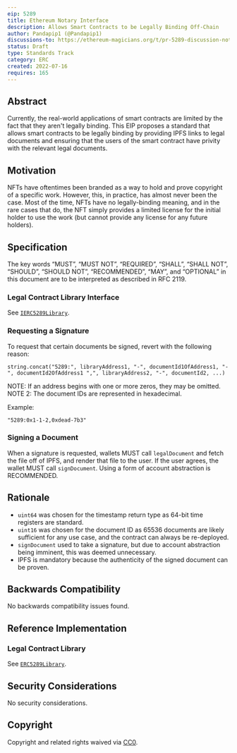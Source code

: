 ```yaml
---
eip: 5289
title: Ethereum Notary Interface
description: Allows Smart Contracts to be Legally Binding Off-Chain
author: Pandapip1 (@Pandapip1)
discussions-to: https://ethereum-magicians.org/t/pr-5289-discussion-notary-interface/9980
status: Draft
type: Standards Track
category: ERC
created: 2022-07-16
requires: 165
---
```


## Abstract

Currently, the real-world applications of smart contracts are limited by the fact that they aren't legally binding. This EIP proposes a standard that allows smart contracts to be legally binding by providing IPFS links to legal documents and ensuring that the users of the smart contract have privity with the relevant legal documents.

## Motivation

NFTs have oftentimes been branded as a way to hold and prove copyright of a specific work. However, this, in practice, has almost never been the case. Most of the time, NFTs have no legally-binding meaning, and in the rare cases that do, the NFT simply provides a limited license for the initial holder to use the work (but cannot provide any license for any future holders).

## Specification

The key words “MUST”, “MUST NOT”, “REQUIRED”, “SHALL”, “SHALL NOT”, “SHOULD”, “SHOULD NOT”, “RECOMMENDED”, “MAY”, and “OPTIONAL” in this document are to be interpreted as described in RFC 2119.

### Legal Contract Library Interface

See [`IERC5289Library`](../assets/eip-5289/interfaces/IERC5289Library.sol).

### Requesting a Signature

To request that certain documents be signed, revert with the following reason:

```solidity
string.concat("5289:", libraryAddress1, "-", documentId1OfAddress1, "-", documentId2OfAddress1 ",", libraryAddress2, "-", documentId2, ...)
```

NOTE: If an address begins with one or more zeros, they may be omitted.
NOTE 2: The document IDs are represented in hexadecimal.

Example:

```solidity
"5289:0x1-1-2,0xdead-7b3"
```

### Signing a Document

When a signature is requested, wallets MUST call `legalDocument` and fetch the file off of IPFS, and render that file to the user. If the user agrees, the wallet MUST call `signDocument`. Using a form of account abstraction is RECOMMENDED.

## Rationale

- `uint64` was chosen for the timestamp return type as 64-bit time registers are standard.
- `uint16` was chosen for the document ID as 65536 documents are likely sufficient for any use case, and the contract can always be re-deployed.
- `signDocument` used to take a signature, but due to account abstraction being imminent, this was deemed unnecessary.
- IPFS is mandatory because the authenticity of the signed document can be proven.

## Backwards Compatibility

No backwards compatibility issues found.

## Reference Implementation

### Legal Contract Library

See [`ERC5289Library`](../assets/eip-5289/ERC5289Library.sol).

## Security Considerations

No security considerations.

## Copyright

Copyright and related rights waived via [CC0](../LICENSE.md).
